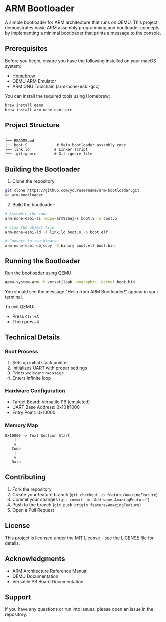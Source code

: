 # ARM Bootloader

A simple bootloader for ARM architecture that runs on QEMU. This project demonstrates basic ARM assembly programming and bootloader concepts by implementing a minimal bootloader that prints a message to the console.

## Prerequisites

Before you begin, ensure you have the following installed on your macOS system:

- [Homebrew](https://brew.sh/)
- QEMU ARM Emulator
- ARM GNU Toolchain (arm-none-eabi-gcc)

You can install the required tools using Homebrew:

```bash
brew install qemu
brew install arm-none-eabi-gcc
```

## Project Structure

```
.
├── README.md
├── boot.S             # Main bootloader assembly code
├── link.ld           # Linker script
└── .gitignore        # Git ignore file
```

## Building the Bootloader

1. Clone the repository:
```bash
git clone https://github.com/yourusername/arm-bootloader.git
cd arm-bootloader
```

2. Build the bootloader:
```bash
# Assemble the code
arm-none-eabi-as -mcpu=arm926ej-s boot.S -o boot.o

# Link the object file
arm-none-eabi-ld -T link.ld boot.o -o boot.elf

# Convert to raw binary
arm-none-eabi-objcopy -O binary boot.elf boot.bin
```

## Running the Bootloader

Run the bootloader using QEMU:

```bash
qemu-system-arm -M versatilepb -nographic -kernel boot.bin
```

You should see the message "Hello from ARM Bootloader!" appear in your terminal.

To exit QEMU:
- Press `Ctrl+A`
- Then press `X`

## Technical Details

### Boot Process
1. Sets up initial stack pointer
2. Initializes UART with proper settings
3. Prints welcome message
4. Enters infinite loop

### Hardware Configuration
- Target Board: Versatile PB (emulated)
- UART Base Address: 0x101f1000
- Entry Point: 0x10000

### Memory Map
```
0x10000 -> Text Section Start
    |
    v
   Code
    |
    v
   Data
```

## Contributing

1. Fork the repository
2. Create your feature branch (`git checkout -b feature/AmazingFeature`)
3. Commit your changes (`git commit -m 'Add some AmazingFeature'`)
4. Push to the branch (`git push origin feature/AmazingFeature`)
5. Open a Pull Request

## License

This project is licensed under the MIT License - see the [LICENSE](LICENSE) file for details.

## Acknowledgments

- ARM Architecture Reference Manual
- QEMU Documentation
- Versatile PB Board Documentation

## Support

If you have any questions or run into issues, please open an issue in the repository.
